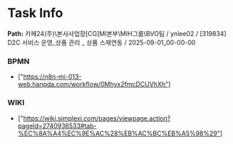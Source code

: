 # Task Info

**Path:** 카페24(주)\본사사업장\[CG]MI본부\MIH그룹\BVO팀 / ynlee02 / [319834] D2C 서비스 운영_상품 관리 _ 상품 스재연동 / 2025-09-01_00-00-00

### BPMN
- ["https://n8n-mi-013-web.hanpda.com/workflow/0Mhyx2fmcDCUVhXh"]

### WIKI
- ["https://wiki.simplexi.com/pages/viewpage.action?pageId=2740936533#tab-%EC%8A%A4%EC%9E%AC%28%EB%AC%BC%EB%A5%98%29"]

